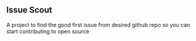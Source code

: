## Issue Scout

A project to find the good first issue from desired github repo so you can start contributing to open source